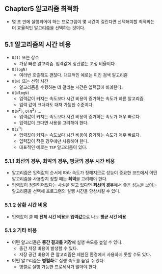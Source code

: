 ## Chapter5 알고리즘 최적화
- 몇 초 만에 실행되어야 하는 프로그램이 몇 시간이 걸린다면 선택해야할 최적화는 더 효율적인 알고리즘을 선택하는 것이다.

## 5.1 알고리즘의 시간 비용
- `O(1)` 또는 상수
  - 가장 빠른 알고리즘. 입력값에 상관없는 고정 비율이다.
- `O(logN)`
  - 여러번 호출해도 괜찮다. 대표적인 예로는 이진 검색 알고리즘
- `O(N)` 또는 선형 시간
  - 알고리즘을 수행하는 데 걸리는 시간은 입력값에 비례한다.
- `O(NlogN)`
  - 입력값이 커지는 속도보다 시간 비용이 증가하는 속도가 빠른 알고리즘.
  - 입력 값이 크더라도 대처 가능한 수준이다.
- `O(N`<sup>2</sup>`)`, `O(N`<sup>3</sup>`)` ...
  - 입력값이 커지는 속도보다 시간 비용이 증가하는 속도가 매우 빠르다.
  - 입력값이 크다면 사용을 고려해야 한다.
- `O(2`<sup>n</sup>`)`
  - 입력값이 커지는 속도보다 시간 비용이 증가하는 속도가 매우 빠르다.
  - 입력값이 작은 경우에만 사용해야 한다.
  - 대표적인 예로는 `TSP` 알고리즘이 있다.

### 5.1.1 최선의 경우, 최악의 경우, 평균의 경우 시간 비용
- 알고리즘은 입력값의 순서에 따라 속도가 정해지므로 성능이 중요한 코드에서 어떤 알고리즘을 사용할지 정할 때는 **최악**을 고려해야 한다.
- 입력값이 정렬되어있다는 사실을 알고 있다면 **최선의 경우**에서 좋은 성능을 보이는 알고리즘을 선택해 프로그램의 실행 시간을 향상시킬 수 있다.

### 5.1.2 상환 시간 비용
- 입력값이 클 때 **전체 시간 비용**을 **입력값**으로 나눈 **평균 시간 비용**

### 5.1.3 기타 비용
- 어떤 알고리즘은 **중간 결과를 저장**해 실행 속도를 높일 수 있다.
  - 중간 저장 비용이 발생할 수 있다.
  - 저장 공간 비용이 큰 알고리즘은 제한된 환경에서 사용하지 못할 수도 있다.
- 어떤 알고리즘은 **병렬화**로 실행 속도를 높일 수 있다.
  - 병렬로 실행 가능한 프로세서가 많아야 한다.